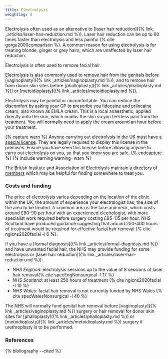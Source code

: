 ```yaml
---
title: Electrolysis
weighting: 4
---
```


Electrolysis often used as an alternative to [laser hair reduction]({% link _articles/laser-hair-reduction.md %}). Laser hair reduction can be up to 60 times faster than electrolysis and less painful {% cite gorgu2000comparison %}. A common reason for using electrolysis is for treating blonde, ginger or grey hairs, which are unaffected by laser hair reduction. 

Electrolysis is often used to remove facial hair.

Electrolysis is also commonly used to remove hair from the genitals before [vaginoplasty]({% link _articles/vaginoplasty.md %}), and to remove hair from donor skin sites before [phalloplasty]({% link _articles/phalloplasty.md %}) or [metoidioplasty]({% link _articles/metoidioplasty.md %}).

Electrolysis may be painful or uncomfortable. You can reduce the discomfort by asking your GP to prescribe you lidocaine and prilocaine cream, also known as EMLA cream. This is a local anaesthetic, applied directly onto the skin, which numbs the skin so you feel less pain from the treatment. You will normally need to apply the cream around an hour before your treatment.

{% capture warn %}
Anyone carrying out electrolysis in the UK must have [a special license](https://www.gov.uk/skin-piercing-and-tattooing). They are legally required to display this license in the premises. Ensure you have seen this license before allowing anyone to carry out electrolysis on you, so that you know you are safe.
{% endcapture %}
{% include warning warning=warn %}

The British Institute and Association of Electrolysis maintain a [directory of members](http://www.electrolysis.co.uk/member-directory/) which may be helpful for finding somewhere to treat you.

### Costs and funding

The price of electrolysis varies depending on the location of the clinic within the UK, the amount of experience your electrologist has, the size of the area to be treated. A common area is the face and neck, which costs around £80-90 per hour with an experienced electrologist, with more specialist work required before surgery costing £95-115 per hour. NHS Scotland have produced guidance suggesting that around 250-400 hours of treatment would be required for effective facial hair removal {% cite ngicns2020facial -l 6 %}.

If you have a [formal diagnosis]({% link _articles/formal-diagnosis.md %}) and have unwanted facial hair, the NHS may provide funding for some electrolysis or [laser hair reduction]({% link _articles/laser-hair-reduction.md %}):

- *NHS England*: electrolysis sessions up to the value of 8 sessions of laser hair removal{% cite specEngNonsurgical -l 17 %}
- *NHS Scotland*: at least 250 hours of treatment {% cite ngicns2020facial -l 10 %}
- *NHS Wales*: facial hair removal is not currently funded by NHS Wales {% cite specWalesNonsurgical -l 40 %}

The NHS will normally fund genital hair removal before [vaginoplasty]({% link _articles/vaginoplasty.md %}) surgery or hair removal for donor skin sites for [phalloplasty]({% link _articles/phalloplasty.md %}) or [metoidioplasty]({% link _articles/metoidioplasty.md %}) surgery if urethroplasty is to be performed.

### References

{% bibliography --cited %}